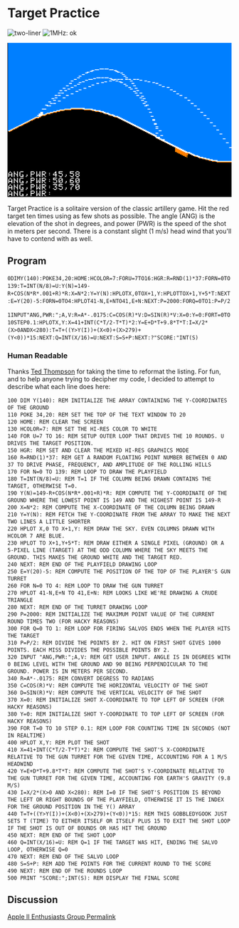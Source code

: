 # Target Practice

![two-liner](https://img.shields.io/badge/two--liner-blue) ![1MHz: ok](https://img.shields.io/badge/1MHz-ok-green)

![image](media/target-practice.png "Target Practice Screenshot")

Target Practice is a solitaire version of the classic artillery game. Hit the red target ten times using as few shots as possible. The angle (ANG) is the elevation of the shot in degrees, and power (PWR) is the speed of the shot in meters per second. There is a constant slight (1 m/s) head wind that you'll have to contend with as well.

## Program

`0DIMY(140):POKE34,20:HOME:HCOLOR=7:FORU=7TO16:HGR:R=RND(1)*37:FORN=0TO139:T=INT(N/8)=U:Y(N)=149-R+COS(N*R*.001+R)*R:X=N*2:Y=Y(N):HPLOTX,0TOX+1,Y:HPLOTTOX+1,Y+5*T:NEXT:E=Y(20)-5:FORN=0TO4:HPLOT41-N,E+NTO41,E+N:NEXT:P=2000:FORQ=0TO1:P=P/2`

`1INPUT"ANG,PWR:";A,V:R=A*-.0175:C=COS(R)*V:D=SIN(R)*V:X=0:Y=0:FORT=0TO10STEP0.1:HPLOTX,Y:X=41+INT(C*T/2-T*T)*2:Y=E+D*T+9.8*T*T:I=X/2*(X>0ANDX<280):T=T+((Y>Y(I))+(X<0)+(X>279)+(Y<0))*15:NEXT:Q=INT(X/16)=U:NEXT:S=S+P:NEXT:?"SCORE:"INT(S)`

### Human Readable
Thanks [Ted Thompson](https://github.com/TedThompson) for taking the time to reformat the listing. For fun, and to help anyone trying to decipher my code, I decided to attempt to describe what each line does here:

```Applesoft
100 DIM Y(140): REM INITIALIZE THE ARRAY CONTAINING THE Y-COORDINATES OF THE GROUND
110 POKE 34,20: REM SET THE TOP OF THE TEXT WINDOW TO 20
120 HOME: REM CLEAR THE SCREEN
130 HCOLOR=7: REM SET THE HI-RES COLOR TO WHITE
140 FOR U=7 TO 16: REM SETUP OUTER LOOP THAT DRIVES THE 10 ROUNDS. U DRIVES THE TARGET POSITION.
150 HGR: REM SET AND CLEAR THE MIXED HI-RES GRAPHICS MODE
160 R=RND(1)*37: REM GET A RANDOM FLOATING POINT NUMBER BETWEEN 0 AND 37 TO DRIVE PHASE, FREQUENCY, AND AMPLITUDE OF THE ROLLING HILLS
170 FOR N=0 TO 139: REM LOOP TO DRAW THE PLAYFIELD
180 T=INT(N/8)=U: REM T=1 IF THE COLUMN BEING DRAWN CONTAINS THE TARGET, OTHERWISE T=0.
190 Y(N)=149-R+COS(N*R*.001+R)*R: REM COMPUTE THE Y-COORDINATE OF THE GROUND WHERE THE LOWEST POINT IS 149 AND THE HIGHEST POINT IS 149-R
200 X=N*2: REM COMPUTE THE X-COORDINATE OF THE COLUMN BEING DRAWN
210 Y=Y(N): REM FETCH THE Y-COORDINATE FROM THE ARRAY TO MAKE THE NEXT TWO LINES A LITTLE SHORTER
220 HPLOT X,0 TO X+1,Y: REM DRAW THE SKY. EVEN COLUMNS DRAWN WITH HCOLOR 7 ARE BLUE.
230 HPLOT TO X+1,Y+5*T: REM DRAW EITHER A SINGLE PIXEL (GROUND) OR A 5-PIXEL LINE (TARGET) AT THE ODD COLUMN WHERE THE SKY MEETS THE GROUND. THIS MAKES THE GROUND WHITE AND THE TARGET RED.
240 NEXT: REM END OF THE PLAYFIELD DRAWING LOOP
250 E=Y(20)-5: REM COMPUTE THE POSITION OF THE TOP OF THE PLAYER'S GUN TURRET
260 FOR N=0 TO 4: REM LOOP TO DRAW THE GUN TURRET
270 HPLOT 41-N,E+N TO 41,E+N: REM LOOKS LIKE WE'RE DRAWING A CRUDE TRIANGLE
280 NEXT: REM END OF THE TURRET DRAWING LOOP
290 P=2000: REM INITIALIZE THE MAXIMUM POINT VALUE OF THE CURRENT ROUND TIMES TWO (FOR HACKY REASONS)
300 FOR Q=0 TO 1: REM LOOP FOR FIRING SALVOS ENDS WHEN THE PLAYER HITS THE TARGET
310 P=P/2: REM DIVIDE THE POINTS BY 2. HIT ON FIRST SHOT GIVES 1000 POINTS. EACH MISS DIVIDES THE POSSIBLE POINTS BY 2.
320 INPUT "ANG,PWR:";A,V: REM GET USER INPUT. ANGLE IS IN DEGREES WITH 0 BEING LEVEL WITH THE GROUND AND 90 BEING PERPENDICULAR TO THE GROUND. POWER IS IN METERS PER SECOND.
340 R=A*-.0175: REM CONVERT DEGRESS TO RADIANS
350 C=COS(R)*V: REM COMPUTE THE HORIZONTAL VELOCITY OF THE SHOT
360 D=SIN(R)*V: REM COMPUTE THE VERTICAL VELOCITY OF THE SHOT
370 X=0: REM INITIALIZE SHOT X-COORDINATE TO TOP LEFT OF SCREEN (FOR HACKY REASONS)
380 Y=0: REM INITIALIZE SHOT Y-COORDINATE TO TOP LEFT OF SCREEN (FOR HACKY REASONS)
390 FOR T=0 TO 10 STEP 0.1: REM LOOP FOR COUNTING TIME IN SECONDS (NOT IN REALTIME)
400 HPLOT X,Y: REM PLOT THE SHOT
410 X=41+INT(C*T/2-T*T)*2: REM COMPUTE THE SHOT'S X-COORDINATE RELATIVE TO THE GUN TURRET FOR THE GIVEN TIME, ACCOUNTING FOR A 1 M/S HEADWIND
420 Y=E+D*T+9.8*T*T: REM COMPUTE THE SHOT'S Y-COORDINATE RELATIVE TO THE GUN TURRET FOR THE GIVEN TIME, ACCOUNTING FOR EARTH'S GRAVITY (9.8 M/S)
430 I=X/2*(X>0 AND X<280): REM I=0 IF THE SHOT'S POSITION IS BEYOND THE LEFT OR RIGHT BOUNDS OF THE PLAYFIELD, OTHERWISE IT IS THE INDEX FOR THE GROUND POSITION IN THE Y() ARRAY
440 T=T+((Y>Y(I))+(X<0)+(X>279)+(Y<0))*15: REM THIS GOBBLEDYGOOK JUST SETS T (TIME) TO EITHER ITSELF OR ITSELF PLUS 15 TO EXIT THE SHOT LOOP IF THE SHOT IS OUT OF BOUNDS OR HAS HIT THE GROUND
450 NEXT: REM END OF THE SHOT LOOP
460 Q=INT(X/16)=U: REM Q=1 IF THE TARGET WAS HIT, ENDING THE SALVO LOOP, OTHERWISE Q=0
470 NEXT: REM END OF THE SALVO LOOP
480 S=S+P: REM ADD THE POINTS FOR THE CURRENT ROUND TO THE SCORE
490 NEXT: REM END OF THE ROUNDS LOOP
500 PRINT "SCORE:";INT(S): REM DISPLAY THE FINAL SCORE
```

## Discussion

[Apple II Enthusiasts Group Permalink](https://www.facebook.com/groups/5251478676/permalink/10159354264563677/)
